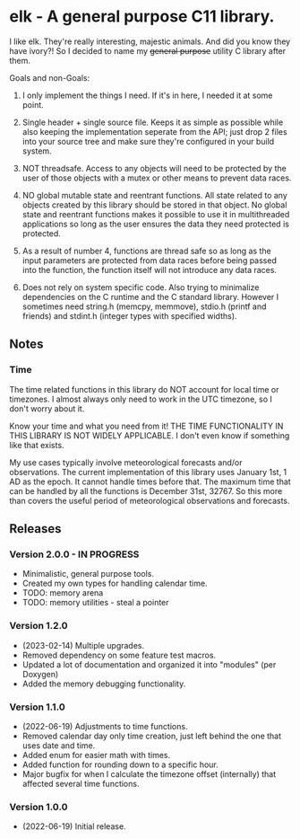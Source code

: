 # elk - A general purpose C11 library.

  I like elk. They're really interesting, majestic animals. And did you know they have ivory?! So
  I decided to name my ~~general purpose~~ utility C library after them. 
 
 Goals and non-Goals:
  1. I only implement the things I need. If it's in here, I needed it at some point.

  2. Single header + single source file. Keeps it as simple as possible while also keeping the 
     implementation seperate from the API; just drop 2 files into your source tree and make sure
     they're configured in your build system.

  3. NOT threadsafe. Access to any objects will need to be protected by the user of those objects
     with a mutex or other means to prevent data races.

  4. NO global mutable state and reentrant functions. All state related to any objects created by
     this library should be stored in that object. No global state and reentrant functions makes it
     possible to use it in multithreaded applications so long as the user ensures the data they
     need protected is protected. 

  5. As a result of number 4, functions are thread safe so as long as the input parameters are
     protected from data races before being passed into the function, the function itself will not
     introduce any data races.

  6. Does not rely on system specific code. Also trying to minimalize dependencies on the C runtime
     and the C standard library. However I sometimes need string.h (memcpy, memmove), stdio.h 
     (printf and friends) and stdint.h (integer types with specified widths).

## Notes

### Time
  The time related functions in this library do NOT account for local time or timezones. I almost 
  always only need to work in the UTC timezone, so I don't worry about it. 

  Know your time and what you need from it! THE TIME FUNCTIONALITY IN THIS LIBRARY IS NOT WIDELY 
  APPLICABLE. I don't even know if something like that exists.

  My use cases typically involve meteorological forecasts and/or observations. The current 
  implementation of this library uses January 1st, 1 AD as the epoch. It cannot handle times
  before that. The maximum time that can be handled by all the functions is December 31st, 32767.
  So this more than covers the useful period of meteorological observations and forecasts.

## Releases

### Version 2.0.0 - IN PROGRESS
  - Minimalistic, general purpose tools.
  - Created my own types for handling calendar time.
  - TODO: memory arena
  - TODO: memory utilities - steal a pointer

### Version 1.2.0
  - (2023-02-14) Multiple upgrades.
  - Removed dependency on some feature test macros.
  - Updated a lot of documentation and organized it into "modules" (per Doxygen)
  - Added the memory debugging functionality.

### Version 1.1.0
  - (2022-06-19) Adjustments to time functions.
  - Removed calendar day only time creation, just left behind the one that uses date and time.
  - Added enum for easier math with times.
  - Added function for rounding down to a specific hour.
  - Major bugfix for when I calculate the timezone offset (internally) that affected several
    time functions.

### Version 1.0.0
  - (2022-06-19) Initial release.

